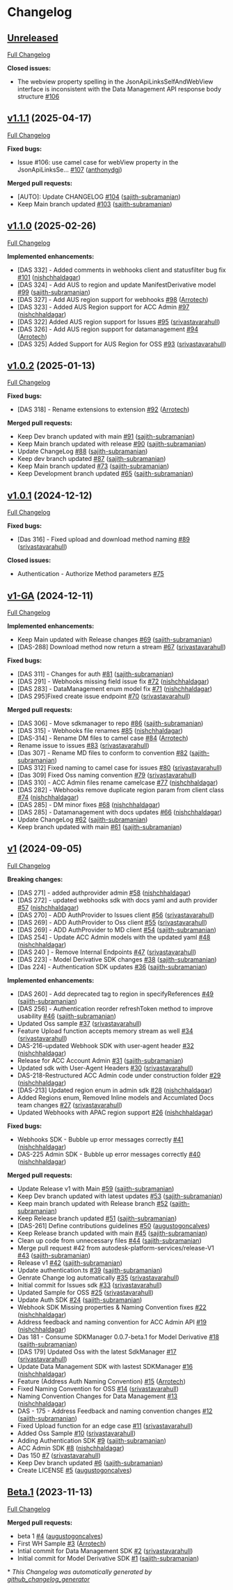 # Changelog

## [Unreleased](https://github.com/autodesk-platform-services/aps-sdk-node/tree/HEAD)

[Full Changelog](https://github.com/autodesk-platform-services/aps-sdk-node/compare/v1.1.1...HEAD)

**Closed issues:**

- The webview property spelling in the JsonApiLinksSelfAndWebView interface is inconsistent with the Data Management API response body structure [\#106](https://github.com/autodesk-platform-services/aps-sdk-node/issues/106)

## [v1.1.1](https://github.com/autodesk-platform-services/aps-sdk-node/tree/v1.1.1) (2025-04-17)

[Full Changelog](https://github.com/autodesk-platform-services/aps-sdk-node/compare/v1.1.0...v1.1.1)

**Fixed bugs:**

- Issue \#106: use camel case for webView property in the JsonApiLinksSe… [\#107](https://github.com/autodesk-platform-services/aps-sdk-node/pull/107) ([anthonydgj](https://github.com/anthonydgj))

**Merged pull requests:**

- \[AUTO\]: Update CHANGELOG [\#104](https://github.com/autodesk-platform-services/aps-sdk-node/pull/104) ([sajith-subramanian](https://github.com/sajith-subramanian))
- Keep Main branch updated [\#103](https://github.com/autodesk-platform-services/aps-sdk-node/pull/103) ([sajith-subramanian](https://github.com/sajith-subramanian))

## [v1.1.0](https://github.com/autodesk-platform-services/aps-sdk-node/tree/v1.1.0) (2025-02-26)

[Full Changelog](https://github.com/autodesk-platform-services/aps-sdk-node/compare/v1.0.2...v1.1.0)

**Implemented enhancements:**

- \[DAS 332\] - Added comments in webhooks client and statusfilter bug fix [\#101](https://github.com/autodesk-platform-services/aps-sdk-node/pull/101) ([nishchhaldagar](https://github.com/nishchhaldagar))
- \[DAS 324\] - Add AUS to region and update ManifestDerivative model [\#99](https://github.com/autodesk-platform-services/aps-sdk-node/pull/99) ([sajith-subramanian](https://github.com/sajith-subramanian))
- \[DAS 327\] - Add AUS region support for webhooks [\#98](https://github.com/autodesk-platform-services/aps-sdk-node/pull/98) ([Arrotech](https://github.com/Arrotech))
- \[DAS 323\] - Added AUS Region support for ACC Admin [\#97](https://github.com/autodesk-platform-services/aps-sdk-node/pull/97) ([nishchhaldagar](https://github.com/nishchhaldagar))
- \[DAS 322\] Added AUS region support for Issues [\#95](https://github.com/autodesk-platform-services/aps-sdk-node/pull/95) ([srivastavarahull](https://github.com/srivastavarahull))
- \[DAS 326\] - Add AUS region support for datamanagement [\#94](https://github.com/autodesk-platform-services/aps-sdk-node/pull/94) ([Arrotech](https://github.com/Arrotech))
- \[DAS 325\] Added Support for AUS Region for OSS [\#93](https://github.com/autodesk-platform-services/aps-sdk-node/pull/93) ([srivastavarahull](https://github.com/srivastavarahull))

## [v1.0.2](https://github.com/autodesk-platform-services/aps-sdk-node/tree/v1.0.2) (2025-01-13)

[Full Changelog](https://github.com/autodesk-platform-services/aps-sdk-node/compare/v1.0.1...v1.0.2)

**Fixed bugs:**

- \[DAS 318\] - Rename extensions to extension [\#92](https://github.com/autodesk-platform-services/aps-sdk-node/pull/92) ([Arrotech](https://github.com/Arrotech))

**Merged pull requests:**

- Keep Dev branch updated with main [\#91](https://github.com/autodesk-platform-services/aps-sdk-node/pull/91) ([sajith-subramanian](https://github.com/sajith-subramanian))
- Keep Main branch updated with release [\#90](https://github.com/autodesk-platform-services/aps-sdk-node/pull/90) ([sajith-subramanian](https://github.com/sajith-subramanian))
- Update ChangeLog [\#88](https://github.com/autodesk-platform-services/aps-sdk-node/pull/88) ([sajith-subramanian](https://github.com/sajith-subramanian))
- Keep dev branch updated [\#87](https://github.com/autodesk-platform-services/aps-sdk-node/pull/87) ([sajith-subramanian](https://github.com/sajith-subramanian))
- Keep Main branch updated [\#73](https://github.com/autodesk-platform-services/aps-sdk-node/pull/73) ([sajith-subramanian](https://github.com/sajith-subramanian))
- Keep Development branch updated [\#65](https://github.com/autodesk-platform-services/aps-sdk-node/pull/65) ([sajith-subramanian](https://github.com/sajith-subramanian))

## [v1.0.1](https://github.com/autodesk-platform-services/aps-sdk-node/tree/v1.0.1) (2024-12-12)

[Full Changelog](https://github.com/autodesk-platform-services/aps-sdk-node/compare/v1-GA...v1.0.1)

**Fixed bugs:**

- \[Das 316\] - Fixed upload and download method naming  [\#89](https://github.com/autodesk-platform-services/aps-sdk-node/pull/89) ([srivastavarahull](https://github.com/srivastavarahull))

**Closed issues:**

- Authentication - Authorize Method parameters [\#75](https://github.com/autodesk-platform-services/aps-sdk-node/issues/75)

## [v1-GA](https://github.com/autodesk-platform-services/aps-sdk-node/tree/v1-GA) (2024-12-11)

[Full Changelog](https://github.com/autodesk-platform-services/aps-sdk-node/compare/v1...v1-GA)

**Implemented enhancements:**

- Keep Main updated with Release changes [\#69](https://github.com/autodesk-platform-services/aps-sdk-node/pull/69) ([sajith-subramanian](https://github.com/sajith-subramanian))
- \[DAS-288\] Download method now return a stream [\#67](https://github.com/autodesk-platform-services/aps-sdk-node/pull/67) ([srivastavarahull](https://github.com/srivastavarahull))

**Fixed bugs:**

- \[DAS 311\] - Changes for auth [\#81](https://github.com/autodesk-platform-services/aps-sdk-node/pull/81) ([sajith-subramanian](https://github.com/sajith-subramanian))
- \[DAS 291\] - Webhooks missing field issue fix [\#72](https://github.com/autodesk-platform-services/aps-sdk-node/pull/72) ([nishchhaldagar](https://github.com/nishchhaldagar))
- \[DAS 283\] - DataManagement enum model fix [\#71](https://github.com/autodesk-platform-services/aps-sdk-node/pull/71) ([nishchhaldagar](https://github.com/nishchhaldagar))
- \[DAS 295\]Fixed create issue endpoint [\#70](https://github.com/autodesk-platform-services/aps-sdk-node/pull/70) ([srivastavarahull](https://github.com/srivastavarahull))

**Merged pull requests:**

- \[DAS 306\] - Move sdkmanager to repo [\#86](https://github.com/autodesk-platform-services/aps-sdk-node/pull/86) ([sajith-subramanian](https://github.com/sajith-subramanian))
- \[DAS 315\] - Webhooks file renames [\#85](https://github.com/autodesk-platform-services/aps-sdk-node/pull/85) ([nishchhaldagar](https://github.com/nishchhaldagar))
- \[DAS-314\] - Rename DM files to camel case [\#84](https://github.com/autodesk-platform-services/aps-sdk-node/pull/84) ([Arrotech](https://github.com/Arrotech))
- Rename issue to issues [\#83](https://github.com/autodesk-platform-services/aps-sdk-node/pull/83) ([srivastavarahull](https://github.com/srivastavarahull))
- \[Das 307\] - Rename MD files to conform to convention [\#82](https://github.com/autodesk-platform-services/aps-sdk-node/pull/82) ([sajith-subramanian](https://github.com/sajith-subramanian))
- \[DAS 312\] Fixed naming to camel case for issues [\#80](https://github.com/autodesk-platform-services/aps-sdk-node/pull/80) ([srivastavarahull](https://github.com/srivastavarahull))
- \[Das 309\] Fixed Oss naming convention [\#79](https://github.com/autodesk-platform-services/aps-sdk-node/pull/79) ([srivastavarahull](https://github.com/srivastavarahull))
- \[DAS 310\] - ACC Admin files rename camelcase [\#77](https://github.com/autodesk-platform-services/aps-sdk-node/pull/77) ([nishchhaldagar](https://github.com/nishchhaldagar))
- \[DAS 282\] - Webhooks remove duplicate region param from client class [\#74](https://github.com/autodesk-platform-services/aps-sdk-node/pull/74) ([nishchhaldagar](https://github.com/nishchhaldagar))
- \[DAS 285\] - DM minor fixes [\#68](https://github.com/autodesk-platform-services/aps-sdk-node/pull/68) ([nishchhaldagar](https://github.com/nishchhaldagar))
- \[DAS 285\] - Datamanagement with docs updates [\#66](https://github.com/autodesk-platform-services/aps-sdk-node/pull/66) ([nishchhaldagar](https://github.com/nishchhaldagar))
- Update ChangeLog [\#62](https://github.com/autodesk-platform-services/aps-sdk-node/pull/62) ([sajith-subramanian](https://github.com/sajith-subramanian))
- Keep branch updated with main [\#61](https://github.com/autodesk-platform-services/aps-sdk-node/pull/61) ([sajith-subramanian](https://github.com/sajith-subramanian))

## [v1](https://github.com/autodesk-platform-services/aps-sdk-node/tree/v1) (2024-09-05)

[Full Changelog](https://github.com/autodesk-platform-services/aps-sdk-node/compare/Beta.1...v1)

**Breaking changes:**

- \[DAS 271\] - added authprovider admin [\#58](https://github.com/autodesk-platform-services/aps-sdk-node/pull/58) ([nishchhaldagar](https://github.com/nishchhaldagar))
- \[DAS 272\] - updated webhooks sdk with docs yaml and auth provider [\#57](https://github.com/autodesk-platform-services/aps-sdk-node/pull/57) ([nishchhaldagar](https://github.com/nishchhaldagar))
- \[DAS 270\] - ADD AuthProvider to Issues client [\#56](https://github.com/autodesk-platform-services/aps-sdk-node/pull/56) ([srivastavarahull](https://github.com/srivastavarahull))
- \[DAS 269\] - ADD AuthProvider to Oss client [\#55](https://github.com/autodesk-platform-services/aps-sdk-node/pull/55) ([srivastavarahull](https://github.com/srivastavarahull))
- \[DAS 269\] - ADD AuthProvider to MD client [\#54](https://github.com/autodesk-platform-services/aps-sdk-node/pull/54) ([sajith-subramanian](https://github.com/sajith-subramanian))
- \[DAS 254\] - Update ACC Admin models with the updated yaml [\#48](https://github.com/autodesk-platform-services/aps-sdk-node/pull/48) ([nishchhaldagar](https://github.com/nishchhaldagar))
- \[DAS 240 \] - Remove Internal Endpoints [\#47](https://github.com/autodesk-platform-services/aps-sdk-node/pull/47) ([srivastavarahull](https://github.com/srivastavarahull))
- \[DAS 223\] - Model Derivative SDK changes [\#38](https://github.com/autodesk-platform-services/aps-sdk-node/pull/38) ([sajith-subramanian](https://github.com/sajith-subramanian))
- \[Das 224\] - Authentication SDK updates [\#36](https://github.com/autodesk-platform-services/aps-sdk-node/pull/36) ([sajith-subramanian](https://github.com/sajith-subramanian))

**Implemented enhancements:**

- \[DAS 260\] - Add deprecated tag to region in specifyReferences [\#49](https://github.com/autodesk-platform-services/aps-sdk-node/pull/49) ([sajith-subramanian](https://github.com/sajith-subramanian))
- \[DAS 256\] - Authentication reorder refreshToken method to improve usability [\#46](https://github.com/autodesk-platform-services/aps-sdk-node/pull/46) ([sajith-subramanian](https://github.com/sajith-subramanian))
- Updated Oss sample [\#37](https://github.com/autodesk-platform-services/aps-sdk-node/pull/37) ([srivastavarahull](https://github.com/srivastavarahull))
- Feature Upload function accepts memory stream as well [\#34](https://github.com/autodesk-platform-services/aps-sdk-node/pull/34) ([srivastavarahull](https://github.com/srivastavarahull))
- DAS-216-updated Webhook SDK with user-agent header [\#32](https://github.com/autodesk-platform-services/aps-sdk-node/pull/32) ([nishchhaldagar](https://github.com/nishchhaldagar))
- Release for ACC Account Admin [\#31](https://github.com/autodesk-platform-services/aps-sdk-node/pull/31) ([sajith-subramanian](https://github.com/sajith-subramanian))
- Updated sdk with User-Agent Headers [\#30](https://github.com/autodesk-platform-services/aps-sdk-node/pull/30) ([srivastavarahull](https://github.com/srivastavarahull))
- DAS-218-Restructured ACC Admin code under construction folder [\#29](https://github.com/autodesk-platform-services/aps-sdk-node/pull/29) ([nishchhaldagar](https://github.com/nishchhaldagar))
- \[DAS-213\] Updated region enum in admin sdk [\#28](https://github.com/autodesk-platform-services/aps-sdk-node/pull/28) ([nishchhaldagar](https://github.com/nishchhaldagar))
- Added Regions enum, Removed Inline models and Accumlated Docs team changes [\#27](https://github.com/autodesk-platform-services/aps-sdk-node/pull/27) ([srivastavarahull](https://github.com/srivastavarahull))
- Updated Webhooks with APAC region support [\#26](https://github.com/autodesk-platform-services/aps-sdk-node/pull/26) ([nishchhaldagar](https://github.com/nishchhaldagar))

**Fixed bugs:**

- Webhooks SDK - Bubble up error messages correctly [\#41](https://github.com/autodesk-platform-services/aps-sdk-node/pull/41) ([nishchhaldagar](https://github.com/nishchhaldagar))
- DAS-225 Admin SDK - Bubble up error messages correctly [\#40](https://github.com/autodesk-platform-services/aps-sdk-node/pull/40) ([nishchhaldagar](https://github.com/nishchhaldagar))

**Merged pull requests:**

- Update Release v1 with Main [\#59](https://github.com/autodesk-platform-services/aps-sdk-node/pull/59) ([sajith-subramanian](https://github.com/sajith-subramanian))
- Keep Dev branch updated with latest updates [\#53](https://github.com/autodesk-platform-services/aps-sdk-node/pull/53) ([sajith-subramanian](https://github.com/sajith-subramanian))
- Keep main branch updated with Release branch [\#52](https://github.com/autodesk-platform-services/aps-sdk-node/pull/52) ([sajith-subramanian](https://github.com/sajith-subramanian))
- Keep Release branch updated [\#51](https://github.com/autodesk-platform-services/aps-sdk-node/pull/51) ([sajith-subramanian](https://github.com/sajith-subramanian))
- \[DAS-261\] Define contributions guidelines [\#50](https://github.com/autodesk-platform-services/aps-sdk-node/pull/50) ([augustogoncalves](https://github.com/augustogoncalves))
- Keep Release branch updated with main  [\#45](https://github.com/autodesk-platform-services/aps-sdk-node/pull/45) ([sajith-subramanian](https://github.com/sajith-subramanian))
- Clean up code from unnecessary files [\#44](https://github.com/autodesk-platform-services/aps-sdk-node/pull/44) ([sajith-subramanian](https://github.com/sajith-subramanian))
- Merge pull request \#42 from autodesk-platform-services/release-V1 [\#43](https://github.com/autodesk-platform-services/aps-sdk-node/pull/43) ([sajith-subramanian](https://github.com/sajith-subramanian))
- Release v1 [\#42](https://github.com/autodesk-platform-services/aps-sdk-node/pull/42) ([sajith-subramanian](https://github.com/sajith-subramanian))
- Update authentication.ts [\#39](https://github.com/autodesk-platform-services/aps-sdk-node/pull/39) ([sajith-subramanian](https://github.com/sajith-subramanian))
- Genrate Change log automatically [\#35](https://github.com/autodesk-platform-services/aps-sdk-node/pull/35) ([srivastavarahull](https://github.com/srivastavarahull))
- Initial commit for Issues sdk [\#33](https://github.com/autodesk-platform-services/aps-sdk-node/pull/33) ([srivastavarahull](https://github.com/srivastavarahull))
- Updated Sample for OSS [\#25](https://github.com/autodesk-platform-services/aps-sdk-node/pull/25) ([srivastavarahull](https://github.com/srivastavarahull))
- Update Auth SDK [\#24](https://github.com/autodesk-platform-services/aps-sdk-node/pull/24) ([sajith-subramanian](https://github.com/sajith-subramanian))
- Webhook SDK Missing properties & Naming Convention fixes [\#22](https://github.com/autodesk-platform-services/aps-sdk-node/pull/22) ([nishchhaldagar](https://github.com/nishchhaldagar))
- Address feedback and naming convention for ACC Admin API [\#19](https://github.com/autodesk-platform-services/aps-sdk-node/pull/19) ([nishchhaldagar](https://github.com/nishchhaldagar))
- Das 181 - Consume SDKManager 0.0.7-beta.1 for Model Derivative [\#18](https://github.com/autodesk-platform-services/aps-sdk-node/pull/18) ([sajith-subramanian](https://github.com/sajith-subramanian))
- \[DAS 179\] Updated Oss with the latest SdkManager [\#17](https://github.com/autodesk-platform-services/aps-sdk-node/pull/17) ([srivastavarahull](https://github.com/srivastavarahull))
- Update Data Management SDK with lastest SDKManager [\#16](https://github.com/autodesk-platform-services/aps-sdk-node/pull/16) ([nishchhaldagar](https://github.com/nishchhaldagar))
- Feature \(Address Auth Naming Convention\) [\#15](https://github.com/autodesk-platform-services/aps-sdk-node/pull/15) ([Arrotech](https://github.com/Arrotech))
- Fixed Naming Convention for OSS [\#14](https://github.com/autodesk-platform-services/aps-sdk-node/pull/14) ([srivastavarahull](https://github.com/srivastavarahull))
- Naming Convention Changes for Data Management [\#13](https://github.com/autodesk-platform-services/aps-sdk-node/pull/13) ([nishchhaldagar](https://github.com/nishchhaldagar))
- DAS - 175 - Address Feedback and naming convention changes [\#12](https://github.com/autodesk-platform-services/aps-sdk-node/pull/12) ([sajith-subramanian](https://github.com/sajith-subramanian))
- Fixed Upload function for an edge case [\#11](https://github.com/autodesk-platform-services/aps-sdk-node/pull/11) ([srivastavarahull](https://github.com/srivastavarahull))
- Added Oss Sample [\#10](https://github.com/autodesk-platform-services/aps-sdk-node/pull/10) ([srivastavarahull](https://github.com/srivastavarahull))
- Adding Authentication SDK [\#9](https://github.com/autodesk-platform-services/aps-sdk-node/pull/9) ([sajith-subramanian](https://github.com/sajith-subramanian))
- ACC Admin SDK [\#8](https://github.com/autodesk-platform-services/aps-sdk-node/pull/8) ([nishchhaldagar](https://github.com/nishchhaldagar))
- Das 150 [\#7](https://github.com/autodesk-platform-services/aps-sdk-node/pull/7) ([srivastavarahull](https://github.com/srivastavarahull))
- Keep Dev branch updated [\#6](https://github.com/autodesk-platform-services/aps-sdk-node/pull/6) ([sajith-subramanian](https://github.com/sajith-subramanian))
- Create LICENSE [\#5](https://github.com/autodesk-platform-services/aps-sdk-node/pull/5) ([augustogoncalves](https://github.com/augustogoncalves))

## [Beta.1](https://github.com/autodesk-platform-services/aps-sdk-node/tree/Beta.1) (2023-11-13)

[Full Changelog](https://github.com/autodesk-platform-services/aps-sdk-node/compare/149664bb6e3676f1aae7858a67c10df0308fe70f...Beta.1)

**Merged pull requests:**

- beta 1 [\#4](https://github.com/autodesk-platform-services/aps-sdk-node/pull/4) ([augustogoncalves](https://github.com/augustogoncalves))
- First WH Sample [\#3](https://github.com/autodesk-platform-services/aps-sdk-node/pull/3) ([Arrotech](https://github.com/Arrotech))
- Intial commit for Data Management SDK [\#2](https://github.com/autodesk-platform-services/aps-sdk-node/pull/2) ([srivastavarahull](https://github.com/srivastavarahull))
- Initial commit for Model Derivative SDK [\#1](https://github.com/autodesk-platform-services/aps-sdk-node/pull/1) ([sajith-subramanian](https://github.com/sajith-subramanian))



\* *This Changelog was automatically generated by [github_changelog_generator](https://github.com/github-changelog-generator/github-changelog-generator)*
